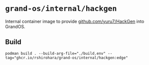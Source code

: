 # `grand-os/internal/hackgen`

Internal container image to provide
[github.com/yuru7/HackGen](https://github.com/yuru7/HackGen)
into GrandOS.

## Build

```shell
podman build . --build-arg-file="./build.env" --tag="ghcr.io/rshirohara/grand-os/internal/hackgen:edge"
```

